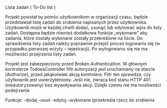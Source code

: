 Lista zadań ( To-Do list )

Projekt powstał by pomóc użytkownikom w organizacji czasu, będzie przedstawiał listę zadań do zrobienia napisanych przez użytkownika.
Użytkownik może w każdej chwili dodać, usunąć lub edytować wpis do listy zadań. Dostępna będzie również dodatkowa funkcja „wykonane” aby zadania, 
które zostały wykonane zostały przekreślone na liście. Do sprawdzenia listy zadań należy poprawnie przejść proces logowania się (w przypadku pierwszej 
wizyty – rejestracji). Po wylogowaniu się nie ma możliwości przejrzenia listy zadań. 
  
Projekt jest zabezpieczony przed Broken Authentication. W głównym kontrolerze TodoesController filtr autoryzacji jest uruchamiany 
na starcie [Authorize], przed jakąkolwiek akcją kontrolera. Filtr ten sprawdza, czy użytkownik jest uwierzytelniony. Jeśli nie, 
zwraca kod stanu HTTP 401 (nieautoryzowany) bez wywoływania akcji. Dzięki czemu nie ma możliwości podejrzenia

Funkcje:
-dodaj 
-usuń
-edytuj
-wykonane (przekreśla rzecz do zrobienia
